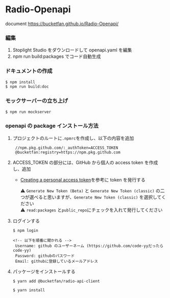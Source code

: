 # Radio-Openapi

document
https://bucketfan.github.io/Radio-Openapi/

### 編集

1. Stoplight Studio をダウンロードして openapi.yaml を編集
2. npm run build:packages でコード自動生成

### ドキュメントの作成

```sh
$ npm install
$ npm run build:doc
```

### モックサーバーの立ち上げ

```sh
$ npm run mockserver
```

### openapi の package インストール方法

1. プロジェクトのルートに`.npmrc`を作成し、以下の内容を追加

   ```
    //npm.pkg.github.com/:_authToken=ACCESS_TOKEN
    @bucketfan:registry=https://npm.pkg.github.com
   ```

2. ACCESS_TOKEN の部分には、GitHub から個人の access token を作成し、追加

   - [Creating a personal access token](https://docs.github.com/ja/authentication/keeping-your-account-and-data-secure/creating-a-personal-access-token)を参考に token を発行する

     ⚠️ `Generate New Token (Beta)` と `Generate New Token (classic)` の二つが選べると思いますが、`Generate New Token (classic)` を選択してください
     <br/>
     ⚠️ `read:packages` と`public_repo`にチェックを入れて発行してください

3. ログインする

   ```
   $ npm login

   <!-- 以下を順番に聞かれる -->
    Username: github のユーザーネーム (https://github.com/code-yyだったらcode-yy)
    Password: githubのパスワード
    Email: githubに登録しているメールアドレス
   ```

4. パッケージをインストールする

   ```
   $ yarn add @bucketfan/radio-api-client

   $ yarn install
   ```
